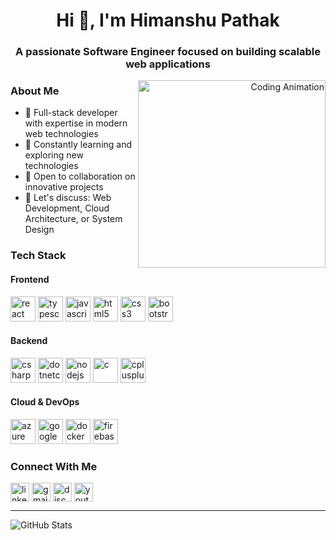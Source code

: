 <h1 align="center">Hi 👋, I'm Himanshu Pathak</h1>

<h3 align="center">A passionate Software Engineer focused on building scalable web applications</h3>

<div align="right">
  <img src="https://i.imgflip.com/65efzo.gif" alt="Coding Animation" width="300" align="right"/>
</div>

### About Me
- 🔭 Full-stack developer with expertise in modern web technologies
- 🌱 Constantly learning and exploring new technologies
- 👯 Open to collaboration on innovative projects
- 💬 Let's discuss: Web Development, Cloud Architecture, or System Design

### Tech Stack
<p align="left">
<h4>Frontend</h4>
<a href="#"><img src="https://cdn.jsdelivr.net/gh/devicons/devicon/icons/react/react-original.svg" alt="react" width="40" height="40"/></a>
<a href="#"><img src="https://cdn.jsdelivr.net/gh/devicons/devicon/icons/typescript/typescript-original.svg" alt="typescript" width="40" height="40"/></a>
<a href="#"><img src="https://cdn.jsdelivr.net/gh/devicons/devicon/icons/javascript/javascript-original.svg" alt="javascript" width="40" height="40"/></a>
<a href="#"><img src="https://cdn.jsdelivr.net/gh/devicons/devicon/icons/html5/html5-original.svg" alt="html5" width="40" height="40"/></a>
<a href="#"><img src="https://cdn.jsdelivr.net/gh/devicons/devicon/icons/css3/css3-original.svg" alt="css3" width="40" height="40"/></a>
<a href="#"><img src="https://cdn.jsdelivr.net/gh/devicons/devicon/icons/bootstrap/bootstrap-original.svg" alt="bootstrap" width="40" height="40"/></a>

<h4>Backend</h4>
<a href="#"><img src="https://cdn.jsdelivr.net/gh/devicons/devicon/icons/csharp/csharp-original.svg" alt="csharp" width="40" height="40"/></a>
<a href="#"><img src="https://cdn.jsdelivr.net/gh/devicons/devicon/icons/dotnetcore/dotnetcore-original.svg" alt="dotnetcore" width="40" height="40"/></a>
<a href="#"><img src="https://cdn.jsdelivr.net/gh/devicons/devicon/icons/nodejs/nodejs-original.svg" alt="nodejs" width="40" height="40"/></a>
<a href="#"><img src="https://cdn.jsdelivr.net/gh/devicons/devicon/icons/c/c-original.svg" alt="c" width="40" height="40"/></a>
<a href="#"><img src="https://cdn.jsdelivr.net/gh/devicons/devicon/icons/cplusplus/cplusplus-original.svg" alt="cplusplus" width="40" height="40"/></a>

<h4>Cloud & DevOps</h4>
<a href="#"><img src="https://cdn.jsdelivr.net/gh/devicons/devicon/icons/azure/azure-original.svg" alt="azure" width="40" height="40"/></a>
<a href="#"><img src="https://cdn.jsdelivr.net/gh/devicons/devicon/icons/googlecloud/googlecloud-original.svg" alt="googlecloud" width="40" height="40"/></a>
<a href="#"><img src="https://cdn.jsdelivr.net/gh/devicons/devicon/icons/docker/docker-original.svg" alt="docker" width="40" height="40"/></a>
<a href="#"><img src="https://cdn.jsdelivr.net/gh/devicons/devicon/icons/firebase/firebase-plain.svg" alt="firebase" width="40" height="40"/></a>
</p>

### Connect With Me
<p align="left">
<a href="https://linkedin.com/in/yourusername" target="blank"><img align="center" src="https://img.shields.io/static/v1?message=LinkedIn&logo=linkedin&label=&color=0077B5&logoColor=white&labelColor=&style=for-the-badge" alt="linkedin" height="30"/></a>
<a href="mailto:your.email@gmail.com"><img align="center" src="https://img.shields.io/static/v1?message=Gmail&logo=gmail&label=&color=D14836&logoColor=white&labelColor=&style=for-the-badge" alt="gmail" height="30"/></a>
<a href="https://discord.gg/yourusername" target="blank"><img align="center" src="https://img.shields.io/static/v1?message=Discord&logo=discord&label=&color=7289DA&logoColor=white&labelColor=&style=for-the-badge" alt="discord" height="30"/></a>
<a href="https://www.youtube.com/c/yourusername" target="blank"><img align="center" src="https://img.shields.io/static/v1?message=Youtube&logo=youtube&label=&color=FF0000&logoColor=white&labelColor=&style=for-the-badge" alt="youtube" height="30"/></a>
</p>

---

<p align="left">
<img src="https://github-readme-stats.vercel.app/api?username=yourusername&show_icons=true&theme=dark" alt="GitHub Stats"/>
</p>
